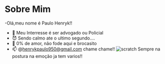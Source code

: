 # Sobre Mim
-Olá,meu nome é Paulo Henryk!!
- :bear: Meu Interresse é ser advogado ou Policial
- :smiling_imp: Sendo calmo ate o ultimo segundo....
- 💞 0% de amor, não fode aqui e brocasito
- 📫 @henrykpaulo950@gmail.com chame chame!!
![scratch](https://img.shields.io/badge/JavaScript-323330?style=for-the-badge&logo=javascript&logoColor=F7DF1E)
Sempre na postura na emoção ja tem varios!!

